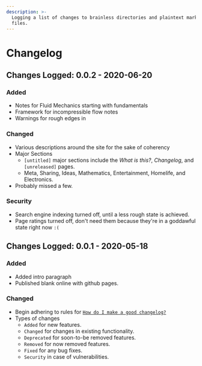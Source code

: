 ```yaml
---
description: >-
  Logging a list of changes to brainless directories and plaintext markdown
  files.
---
```


# Changelog

## Changes Logged: 0.0.2 - 2020-06-20

### Added

* Notes for Fluid Mechanics starting with fundamentals 
* Framework for incompressible flow notes
* Warnings for rough edges in 

### Changed

* Various descriptions around the site for the sake of coherency
* Major Sections 
  * `[untitled]` major sections include the _What is this?_, _Changelog_, and `[unreleased]` pages. 
  * Meta, Sharing, Ideas, Mathematics, Entertainment, Homelife, and Electronics. 
* Probably missed a few. 

### Security

* Search engine indexing turned off, until a less rough state is achieved. 
* Page ratings turned off, don't need them because they're in a goddawful state right now `:(`



## Changes Logged: 0.0.1 - 2020-05-18

### Added

* Added intro paragraph 
* Published blank online with github pages.

### Changed

* Begin adhering to rules  for [`How do I make a good changelog?`](https://keepachangelog.com/en/1.0.0/%20)
* Types of changes
  * `Added` for new features.
  * `Changed` for changes in existing functionality.
  * `Deprecated` for soon-to-be removed features.
  * `Removed` for now removed features.
  * `Fixed` for any bug fixes.
  * `Security` in case of vulnerabilities.



